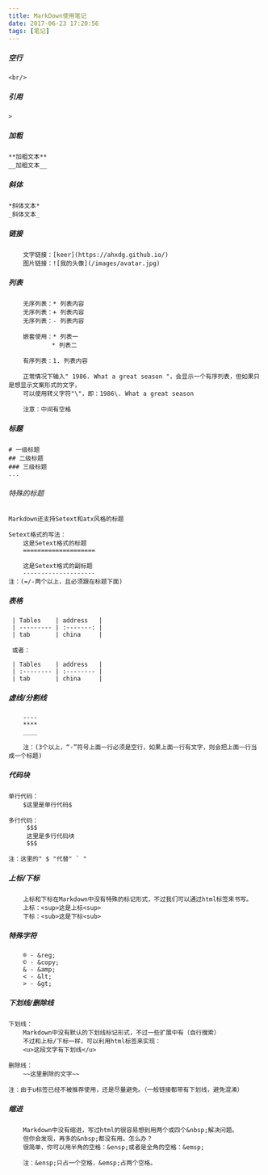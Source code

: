 ```yaml
---
title: MarkDown使用笔记
date: 2017-06-23 17:20:56
tags: [笔记]
---
```


##### 空行
```
<br/>
```

##### 引用
```
>
```

##### 加粗
```
**加粗文本**
__加粗文本__
```

##### 斜体
```
*斜体文本*
_斜体文本_
```

##### 链接
```
	文字链接：[keer](https://ahxdg.github.io/)
	图片链接：![我的头像](/images/avatar.jpg)
```

##### 列表
```
	无序列表：* 列表内容
	无序列表：+ 列表内容
	无序列表：- 列表内容

	嵌套使用：* 列表一
      	    * 列表二

	有序列表：1. 列表内容

	正常情况下输入" 1986. What a great season "，会显示一个有序列表，但如果只是想显示文案形式的文字，
	可以使用转义字符"\"，即：1986\. What a great season

	注意：中间有空格
```

##### 标题
```
# 一级标题
## 二级标题
### 三级标题
...
```
###### 特殊的标题
```
Markdown还支持Setext和atx风格的标题

Setext格式的写法：
	这是Setext格式的标题
	====================

	这是Setext格式的副标题
	--------------------
注：(=/-两个以上，且必须跟在标题下面)
```

##### 表格
```
 | Tables    | address   |
 | --------- | :-------: |
 | tab       | china     |

 或者：

 | Tables    | address   |
 | :-------- | :-------- |
 | tab       | china     |
```

##### 虚线/分割线
```
	----
	****
	____

	注：(3个以上，“-”符号上面一行必须是空行，如果上面一行有文字，则会把上面一行当成一个标题)
```


##### 代码块
```
单行代码：
	$这里是单行代码$

多行代码：
	 $$$
	 这里是多行代码块
	 $$$

注：这里的" $ "代替" ` "
```

##### 上标/下标
```
	上标和下标在Markdown中没有特殊的标记形式，不过我们可以通过html标签来书写。
	上标：<sup>这是上标<sup>
	下标：<sub>这是下标<sub>
```

##### 特殊字符
```
	® - &reg;
	© - &copy;
	& - &amp;
	< - &lt;
	> - &gt;
```

##### 下划线/删除线
```
下划线：
	Markdown中没有默认的下划线标记形式，不过一些扩展中有（自行搜索）
	不过和上标/下标一样，可以利用html标签来实现：
	<u>这段文字有下划线</u>

删除线：
  	~~这里删除的文字~~

注：由于u标签已经不被推荐使用，还是尽量避免。（一般链接都带有下划线，避免混淆）
```

##### 缩进
```
	Markdown中没有缩进，写过html的很容易想到用两个或四个&nbsp;解决问题。
	但你会发现，再多的&nbsp;都没有用。怎么办？
	很简单，你可以用半角的空格：&ensp;或者是全角的空格：&emsp;

	注：&ensp;只占一个空格，&emsp;占两个空格。
```